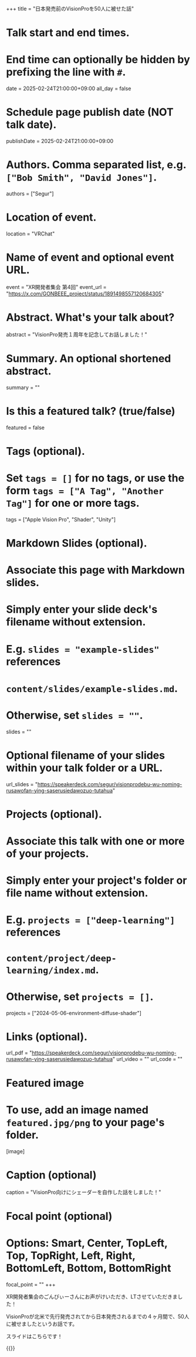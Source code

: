+++
title = "日本発売前のVisionProを50人に被せた話"

# Talk start and end times.
#   End time can optionally be hidden by prefixing the line with `#`.
date = 2025-02-24T21:00:00+09:00
all_day = false

# Schedule page publish date (NOT talk date).
publishDate = 2025-02-24T21:00:00+09:00

# Authors. Comma separated list, e.g. `["Bob Smith", "David Jones"]`.
authors = ["Segur"]

# Location of event.
location = "VRChat"

# Name of event and optional event URL.
event = "XR開発者集会 第4回"
event_url = "https://x.com/GONBEEE_project/status/1891498557120684305"

# Abstract. What's your talk about?
abstract = "VisionPro発売１周年を記念してお話しました！"

# Summary. An optional shortened abstract.
summary = ""

# Is this a featured talk? (true/false)
featured = false

# Tags (optional).
#   Set `tags = []` for no tags, or use the form `tags = ["A Tag", "Another Tag"]` for one or more tags.
tags = ["Apple Vision Pro", "Shader", "Unity"]

# Markdown Slides (optional).
#   Associate this page with Markdown slides.
#   Simply enter your slide deck's filename without extension.
#   E.g. `slides = "example-slides"` references 
#   `content/slides/example-slides.md`.
#   Otherwise, set `slides = ""`.
slides = ""

# Optional filename of your slides within your talk folder or a URL.
url_slides = "https://speakerdeck.com/segur/visionprodebu-wu-noming-rusawofan-ying-saserusiedawozuo-tutahua"

# Projects (optional).
#   Associate this talk with one or more of your projects.
#   Simply enter your project's folder or file name without extension.
#   E.g. `projects = ["deep-learning"]` references 
#   `content/project/deep-learning/index.md`.
#   Otherwise, set `projects = []`.
projects = ["2024-05-06-environment-diffuse-shader"]

# Links (optional).
url_pdf = "https://speakerdeck.com/segur/visionprodebu-wu-noming-rusawofan-ying-saserusiedawozuo-tutahua"
url_video = ""
url_code = ""

# Featured image
# To use, add an image named `featured.jpg/png` to your page's folder. 
[image]
  # Caption (optional)
  caption = "VisionPro向けにシェーダーを自作した話をしました！"

  # Focal point (optional)
  # Options: Smart, Center, TopLeft, Top, TopRight, Left, Right, BottomLeft, Bottom, BottomRight
  focal_point = ""
+++

XR開発者集会のごんびぃーさんにお声がけいただき、LTさせていただきました！

VisionProが北米で先行発売されてから日本発売されるまでの４ヶ月間で、50人に被せましたというお話です。

スライドはこちらです！

{{<speakerdeck e308d55cd25d42d49b2099ed74966fae>}}
